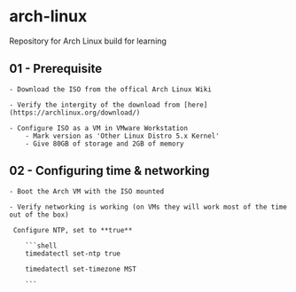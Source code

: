 # arch-linux
Repository for Arch Linux build for learning



## 01 - Prerequisite

    - Download the ISO from the offical Arch Linux Wiki

    - Verify the intergity of the download from [here](https://archlinux.org/download/)

    - Configure ISO as a VM in VMware Workstation
        - Mark version as 'Other Linux Distro 5.x Kernel'
        - Give 80GB of storage and 2GB of memory


## 02 - Configuring time & networking
    - Boot the Arch VM with the ISO mounted

    - Verify networking is working (on VMs they will work most of the time out of the box)

     Configure NTP, set to **true**

        ```shell
        timedatectl set-ntp true

        timedatectl set-timezone MST 

        ```

    





